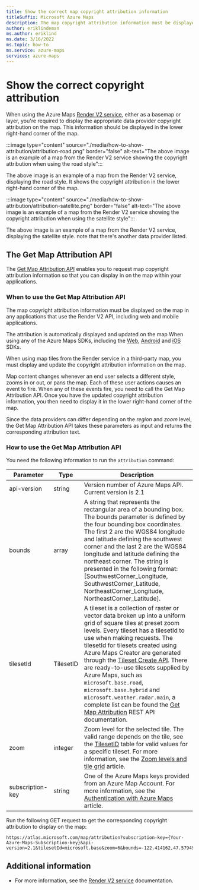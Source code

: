 ```yaml
---
title: Show the correct map copyright attribution information
titleSuffix: Microsoft Azure Maps
description: The map copyright attribution information must be displayed in all applications that use the Render V2 API, including web and mobile applications. This article discusses how to display the correct attribution every time you display or update a tile. 
author: eriklindeman
ms.author: eriklind
ms.date: 3/16/2022
ms.topic: how-to
ms.service: azure-maps
services: azure-maps
---
```


# Show the correct copyright attribution

When using the Azure Maps [Render V2 service], either as a basemap or layer, you're required to display the appropriate data provider copyright attribution on the map. This information should be displayed in the lower right-hand corner of the map.

:::image type="content" source="./media/how-to-show-attribution/attribution-road.png" border="false" alt-text="The above image is an example of a map from the Render V2 service showing the copyright attribution when using the road style":::

The above image is an example of a map from the Render V2 service, displaying the road style. It shows the copyright attribution in the lower right-hand corner of the map.

:::image type="content" source="./media/how-to-show-attribution/attribution-satellite.png" border="false" alt-text="The above image is an example of a map from the Render V2 service showing the copyright attribution when using the satellite style":::

The above image is an example of a map from the Render V2 service, displaying the satellite style. note that there's another data provider listed.

## The Get Map Attribution API

The [Get Map Attribution API] enables you to request map copyright attribution information so that you can display in on the map within your applications.

### When to use the Get Map Attribution API

The map copyright attribution information must be displayed on the map in any applications that use the Render V2 API, including web and mobile applications.

The attribution is automatically displayed and updated on the map When using any of the Azure Maps SDKs, including the [Web], [Android] and [iOS] SDKs.

When using map tiles from the Render service in a third-party map, you must display and update the copyright attribution information on the map.

Map content changes whenever an end user selects a different style, zooms in or out, or pans the map. Each of these user actions causes an event to fire. When any of these events fire, you need to call the Get Map Attribution API. Once you have the updated copyright attribution information, you then need to display it in the lower right-hand corner of the map.

Since the data providers can differ depending on the *region* and *zoom* level, the Get Map Attribution API takes these parameters as input and returns the corresponding attribution text.

### How to use the Get Map Attribution API

You need the following information to run the `attribution` command:

| Parameter   | Type   | Description                                              |
| ----------- | ------ | -------------------------------------------------------- |
| api-version | string | Version number of Azure Maps API. Current version is 2.1 |
| bounds      | array  | A string that represents the rectangular area of a bounding box. The bounds parameter is defined by the four bounding box coordinates. The first 2 are the WGS84 longitude and latitude defining the southwest corner and the last 2 are the WGS84 longitude and latitude defining the northeast corner. The string is presented in the following format: [SouthwestCorner_Longitude, SouthwestCorner_Latitude, NortheastCorner_Longitude, NortheastCorner_Latitude]. |
| tilesetId | TilesetID | A tileset is a collection of raster or vector data broken up into a uniform grid of square tiles at preset zoom levels. Every tileset has a tilesetId to use when making requests. The tilesetId for tilesets created using Azure Maps Creator are generated through the [Tileset Create API]. There are ready-to-use tilesets supplied by Azure Maps, such as `microsoft.base.road`, `microsoft.base.hybrid` and `microsoft.weather.radar.main`, a complete list can be found the [Get Map Attribution] REST API documentation. |
| zoom | integer | Zoom level for the selected tile. The valid range depends on the tile, see the [TilesetID] table for valid values for a specific tileset. For more information, see the [Zoom levels and tile grid] article. |
| subscription-key | string | One of the Azure Maps keys provided from an Azure Map Account. For more information, see the [Authentication with Azure Maps] article. |

Run the following GET request to get the corresponding copyright attribution to display on the map:

```http
https://atlas.microsoft.com/map/attribution?subscription-key={Your-Azure-Maps-Subscription-key}&api-version=2.1&tilesetId=microsoft.base&zoom=6&bounds=-122.414162,47.579490,-122.247157,47.668372
```

## Additional information

* For more information, see the [Render V2 service] documentation.

[Android]: how-to-use-android-map-control-library.md
[Authentication with Azure Maps]: azure-maps-authentication.md
[Get Map Attribution API]: /rest/api/maps/render-v2/get-map-attribution
[Get Map Attribution]: /rest/api/maps/render-v2/get-map-attribution#tilesetid
[iOS]: how-to-use-ios-map-control-library.md
[Render V2 service]: /rest/api/maps/render-v2
[Tileset Create API]: /rest/api/maps/v2/tileset/create
[TilesetID]: /rest/api/maps/render-v2/get-map-attribution#tilesetid
[Web]: how-to-use-map-control.md
[Zoom levels and tile grid]: zoom-levels-and-tile-grid.md
